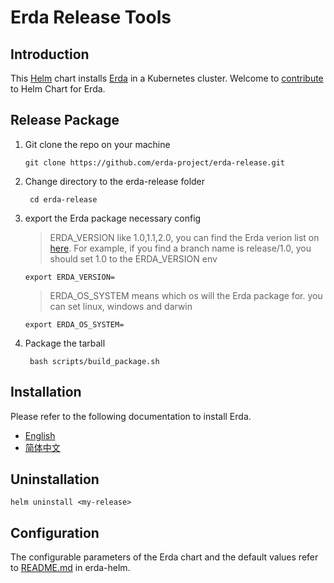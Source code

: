 # Erda Release Tools

## Introduction
This [Helm](https://github.com/kubernetes/helm) chart installs [Erda](https://github.com/erda-project/erda) in a Kubernetes cluster. Welcome to [contribute](CONTRIBUTING.md) to Helm Chart for Erda.

## Release Package

1. Git clone the repo on your machine

   ```shell
   git clone https://github.com/erda-project/erda-release.git
   ```

2. Change directory to the erda-release folder

   ```shell
    cd erda-release
   ```

3. export the Erda package necessary config

   > ERDA_VERSION like 1.0,1.1,2.0, you can find the Erda verion list on [here](https://github.com/erda-project/erda/branches/all).
   > For example, if you find a branch name is release/1.0, you should set 1.0 to the ERDA_VERSION env
   ```shell
   export ERDA_VERSION=
   ```

   > ERDA_OS_SYSTEM means which os will the Erda package for. you can set  linux, windows and darwin
   ```shell
   export ERDA_OS_SYSTEM=
   ```

4. Package the tarball

   ```shell
    bash scripts/build_package.sh
   ```

## Installation
Please refer to the following documentation to install Erda.

- [English](https://github.com/erda-project/erda/blob/master/docs/guides/deploy/How-to-install-Erda.md)
- [简体中文](https://github.com/erda-project/erda/blob/master/docs/guides/deploy/How-to-install-Erda-zh.md)

## Uninstallation
```shell
helm uninstall <my-release>
```

## Configuration
The configurable parameters of the Erda chart and the default values refer to [README.md](https://github.com/erda-project/erda-release/tree/master/erda-helm) in erda-helm.